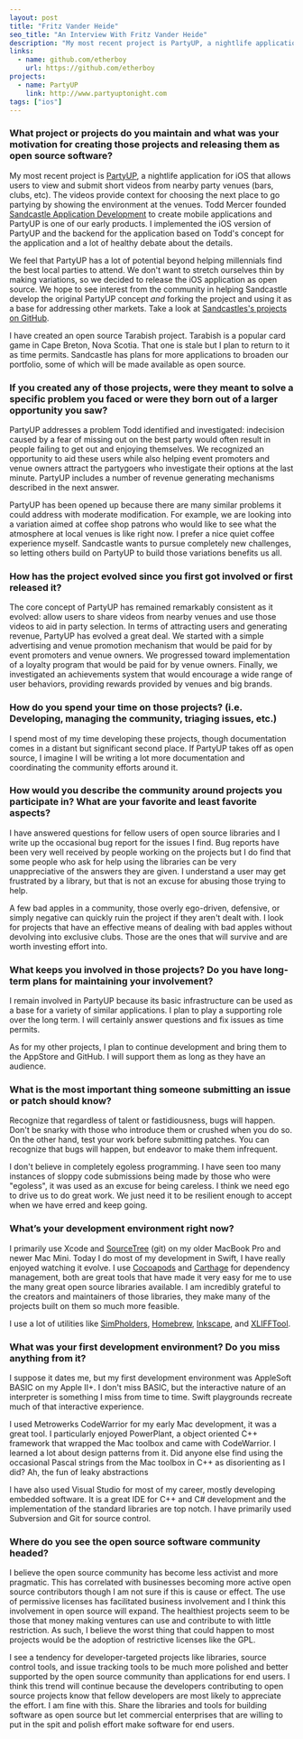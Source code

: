 ```yaml
---
layout: post
title: "Fritz Vander Heide"
seo_title: "An Interview With Fritz Vander Heide"
description: "My most recent project is PartyUP, a nightlife application for iOS that allows users to view and submit short videos from nearby party venues (bars, clubs, etc). "
links:
  - name: github.com/etherboy
    url: https://github.com/etherboy
projects:
  - name: PartyUP
    link: http://www.partyuptonight.com
tags: ["ios"]
---
```



### What project or projects do you maintain and what was your motivation for creating those projects and releasing them as open source software?

My most recent project is [PartyUP](http://www.partyuptonight.com), a nightlife application for iOS that allows users to view and submit short videos from nearby party venues (bars, clubs, etc).  The videos provide context for choosing the next place to go partying by showing the environment at the venues.  Todd Mercer founded [Sandcastle Application Development](http://www.sandcastleapps.com) to create mobile applications and PartyUP is one of our early products.  I implemented the iOS version of PartyUP and the backend for the application based on Todd's concept for the application and a lot of healthy debate about the details.

We feel that PartyUP has a lot of potential beyond helping millennials find the best local parties to attend.  We don't want to stretch ourselves thin by making variations, so we decided to release the iOS application as open source.  We hope to see interest from the community in helping Sandcastle develop the original PartyUP concept *and* forking the project and using it as a base for addressing other markets.  Take a look at [Sandcastles's projects on GitHub](https://github.com/SandcastleApps).

I have created an open source Tarabish project.  Tarabish is a popular card game in Cape Breton, Nova Scotia.  That one is stale but I plan to return to it as time permits.  Sandcastle has plans for more applications to broaden our portfolio, some of which will be made available as open source.

### If you created any of those projects, were they meant to solve a specific problem you faced or were they born out of a larger opportunity you saw?

PartyUP addresses a problem Todd identified and investigated: indecision caused by a fear of missing out on the best party would often result in people failing to get out and enjoying themselves.  We recognized an opportunity to aid these users while also helping event promoters and venue owners attract the partygoers who investigate their options at the last minute.  PartyUP includes a number of revenue generating mechanisms described in the next answer.

PartyUP has been opened up because there are many similar problems it could address with moderate modification.  For example, we are looking into a variation aimed at coffee shop patrons who would like to see what the atmosphere at local venues is like right now.  I prefer a nice quiet coffee experience myself.  Sandcastle wants to pursue completely new challenges, so letting others build on PartyUP to build those variations benefits us all.

### How has the project evolved since you first got involved or first released it?

The core concept of PartyUP has remained remarkably consistent as it evolved:  allow users to share videos from nearby venues and use those videos to aid in party selection.  In terms of attracting users and generating revenue, PartyUP has evolved a great deal.  We started with a simple advertising and venue promotion mechanism that would be paid for by event promoters and venue owners.  We progressed toward implementation of a loyalty program that would be paid for by venue owners.  Finally, we investigated an achievements system that would encourage a wide range of user behaviors, providing rewards provided by venues and big brands.

### How do you spend your time on those projects? (i.e. Developing, managing the community, triaging issues, etc.)

I spend most of my time developing these projects, though documentation comes in a distant but significant second place.  If PartyUP takes off as open source, I imagine I will be writing a lot more documentation and coordinating the community efforts around it.

### How would you describe the community around projects you participate in? What are your favorite and least favorite aspects?

I have answered questions for fellow users of open source libraries and I write up the occasional bug report for the issues I find.  Bug reports have been very well received by people working on the projects but I do find that some people who ask for help using the libraries can be very unappreciative of the answers they are given.  I understand a user may get frustrated by a library, but that is not an excuse for abusing those trying to help.

A few bad apples in a community, those overly ego-driven, defensive, or simply negative can quickly ruin the project if they aren't dealt with.  I look for projects that have an effective means of dealing with bad apples without devolving into exclusive clubs.  Those are the ones that will survive and are worth investing effort into.

### What keeps you involved in those projects? Do you have long-term plans for maintaining your involvement?

I remain involved in PartyUP because its basic infrastructure can be used as a base for a variety of similar applications.  I plan to play a supporting role over the long term.  I will certainly answer questions and fix issues as time permits.

As for my other projects, I plan to continue development and bring them to the AppStore and GitHub.  I will support them as long as they have an audience.

### What is the most important thing someone submitting an issue or patch should know?

Recognize that regardless of talent or fastidiousness, bugs will happen.  Don't be snarky with those who introduce them or crushed when you do so.  On the other hand, test your work before submitting patches.  You can recognize that bugs will happen, but endeavor to make them infrequent.  

I don't believe in completely egoless programming. I have seen too many instances of sloppy code submissions being made by those who were "egoless", it was used as an excuse for being careless.  I think we need ego to drive us to do great work. We just need it to be resilient enough to accept when we have erred and keep going.

### What’s your development environment right now?

I primarily use Xcode and [SourceTree](https://www.sourcetreeapp.com) (git) on my older MacBook Pro and newer Mac Mini. Today I do most of my development in Swift, I have really enjoyed watching it evolve. I use [Cocoapods](https://cocoapods.org) and [Carthage](https://github.com/Carthage/Carthage) for dependency management, both are great tools that have made it very easy for me to use the many great open source libraries available.  I am incredibly grateful to the creators and maintainers of those libraries, they make many of the projects built on them so much more feasible.    

I use a lot of utilities like [SimPholders](https://simpholders.com), [Homebrew](http://brew.sh), [Inkscape](https://inkscape.org), and [XLIFFTool](https://itunes.apple.com/us/app/xlifftool/id1074282695).

### What was your first development environment? Do you miss anything from it?

I suppose it dates me, but my first development environment was AppleSoft BASIC on my Apple II+.  I don't miss BASIC, but the interactive nature of an interpreter is something I miss from time to time.  Swift playgrounds recreate much of that interactive experience.

I used Metrowerks CodeWarrior for my early Mac development, it was a great tool.  I particularly enjoyed PowerPlant, a object oriented C++ framework that wrapped the Mac toolbox and came with CodeWarrior.  I learned a lot about design patterns from it.  Did anyone else find using the occasional Pascal strings from the Mac toolbox in C++ as disorienting as I did?  Ah, the fun of leaky abstractions

I have also used Visual Studio for most of my career, mostly developing embedded software.  It is a great IDE for C++ and C# development and the implementation of the standard libraries are top notch. I have primarily used Subversion and Git for source control.

### Where do you see the open source software community headed?

I believe the open source community has become less activist and more pragmatic.  This has correlated with businesses becoming more active open source contributors though I am not sure if this is cause or effect.  The use of permissive licenses has facilitated business involvement and I think this involvement in open source will expand.  The healthiest projects seem to be those that money making ventures can use and contribute to with little restriction. As such, I believe the worst thing that could happen to most projects would be the adoption of restrictive licenses like the GPL.

I see a tendency for developer-targeted projects like libraries, source control tools, and issue tracking tools to be much more polished and better supported by the open source community than applications for end users.  I think this trend will continue because the developers contributing to open source projects know that fellow developers are most likely to appreciate the effort.  I am fine with this. Share the libraries and tools for building software as open source but let commercial enterprises that are willing to put in the spit and polish effort make software for end users.
